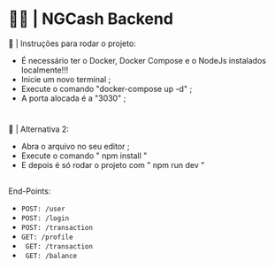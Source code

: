# 👨‍💻 | NGCash Backend

🚀 | Instruções para rodar o projeto:
 
 - É necessário ter o Docker, Docker Compose e o NodeJs instalados localmente!!!
 - Inicie um novo terminal ;
 - Execute o comando "docker-compose up -d" ;
 - A porta alocada é a "3030" ;
 
 #
 🚀 | Alternativa 2:
 
 - Abra o arquivo no seu editor ;
 - Execute o comando " npm install "
 - E depois é só rodar o projeto com " npm run dev "

##

End-Points:

- ``` POST: /user ```
- ``` POST: /login ```
- ``` POST: /transaction ```
- ``` GET: /profile ```
- ``` GET: /transaction```
- ``` GET: /balance```
